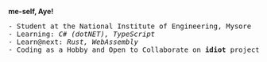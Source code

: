 <b>me-self, Aye!</b>
<pre>
- Student at the National Institute of Engineering, Mysore
- Learning: <i>C# (dotNET), TypeScript</i>
- Learn@next: <i>Rust, WebAssembly</i>
- Coding as a Hobby and Open to Collaborate on <b>idiot</b> projects
</pre>

<!--
<code><pre align="center">
{
   "Name": "Chanakya",
   "From": "Guntur, India"
}
</pre></code>
